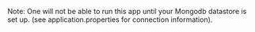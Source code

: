 Note: One will not be able to run this app until your Mongodb datastore is set up. (see application.properties for connection information).
